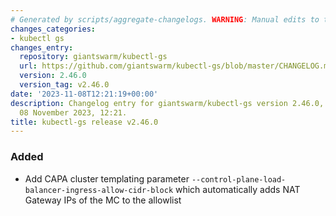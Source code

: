 ```yaml
---
# Generated by scripts/aggregate-changelogs. WARNING: Manual edits to this files will be overwritten.
changes_categories:
- kubectl gs
changes_entry:
  repository: giantswarm/kubectl-gs
  url: https://github.com/giantswarm/kubectl-gs/blob/master/CHANGELOG.md#2460---2023-11-08
  version: 2.46.0
  version_tag: v2.46.0
date: '2023-11-08T12:21:19+00:00'
description: Changelog entry for giantswarm/kubectl-gs version 2.46.0, published on
  08 November 2023, 12:21.
title: kubectl-gs release v2.46.0
---
```


### Added
- Add CAPA cluster templating parameter `--control-plane-load-balancer-ingress-allow-cidr-block` which automatically adds NAT Gateway IPs of the MC to the allowlist

